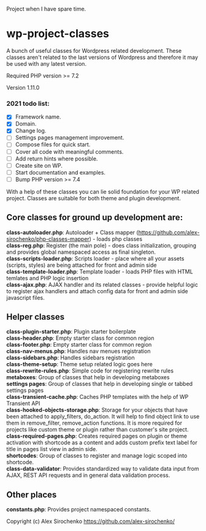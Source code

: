 Project when I have spare time.

# wp-project-classes
A bunch of useful classes for Wordpress related development. These classes aren't related to the last versions of Wordpress and therefore it may be used with any latest version.

Required PHP version >= 7.2

Version 1.11.0

### 2021 todo list:
- [x] Framework name.
- [x] Domain.
- [x] Change log.
- [ ] Settings pages management improvement.
- [ ] Compose files for quick start.
- [ ] Cover all code with meaningful comments.
- [ ] Add return hints where possible.
- [ ] Create site on WP.
- [ ] Start documentation and examples.
- [ ] Bump PHP version >= 7.4

With a help of these classes you can lie solid foundation for your WP related project. Classes are suitable for both theme and plugin development.

## Core classes for ground up development are:
**class-autoloader.php**: Autoloader + Class mapper (https://github.com/alex-sirochenko/php-classes-mapper) - loads php classes
<br>**class-reg.php**: Register (the main pole) - does class initialization, grouping and provides global namespaced access as final singleton.
<br>**class-scripts-loader.php**: Scripts loader - place where all your assets (scripts, styles) are being attached for front and admin side
<br>**class-template-loader.php**: Template loader - loads PHP files with HTML temlates and PHP logic insertion
<br>**class-ajax.php**: AJAX handler and its related classes - provide helpful logic to register ajax handlers and attach config data for front and admin side javascript files.

## Helper classes
**class-plugin-starter.php**: Plugin starter boilerplate
<br>**class-header.php**: Empty starter class for common region
<br>**class-footer.php**: Empty starter class for common region
<br>**class-nav-menus.php**: Handles nav menues registration
<br>**class-sidebars.php**: Handles sidebars registration
<br>**class-theme-setup**: Theme setup related logic goes here
<br>**class-rewrite-rules.php**: Simple code for registering rewrite rules
<br>**metaboxes**: Group of classes that help in developing metaboxes
<br>**settings pages**: Group of classes that help in developing single or tabbed settings pages
<br>**class-transient-cache.php**: Caches PHP templates with the help of WP Transient API
<br>**class-hooked-objects-storage.php**: Storage for your objects that have been attached to apply_filters, do_action. It will help to find object link to use them in remove_filter, remove_action functions. It is more required for projects like custom theme or plugin rather than customer's site project.
<br>**class-required-pages.php**: Creates required pages on plugin or theme activation with shortcode as a content and adds custom prefix text label for title in pages list view in admin side.
<br>**shortcodes**: Group of classes to register and manage logic scoped into shortcode.
<br>**class-data-validator**: Provides standardized way to validate data input from AJAX, REST API requests and in general data validation process.

## Other places
**constants.php**: Provides project namespaced constants. 


Copyright (c) Alex Sirochenko https://github.com/alex-sirochenko/
